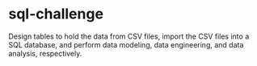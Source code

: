 # sql-challenge
Design tables to hold the data from CSV files, import the CSV files into a SQL database, and  perform data modeling, data engineering, and data analysis, respectively.
